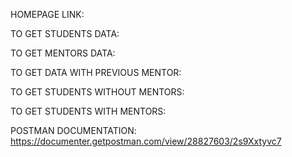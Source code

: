 HOMEPAGE LINK:

TO GET STUDENTS DATA:

TO GET MENTORS DATA:

TO GET DATA WITH PREVIOUS MENTOR:

TO GET STUDENTS WITHOUT MENTORS: 

TO GET STUDENTS WITH MENTORS: 

POSTMAN DOCUMENTATION: https://documenter.getpostman.com/view/28827603/2s9Xxtyvc7
